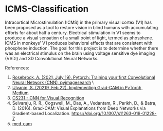 # ICMS-Classification
Intracortical Microstimulation (ICMS) in the primary visual cortex (V1) has been proposed as a tool to restore vision in blind humans with accumulating efforts for about half a century. Electrical stimulation in V1 seems to produce a visual sensation of a small point of light, termed as phosphene. ICMS in monkeys’ V1 produces behavioral effects that are consistent with phosphene induction.
The goal for this project is to determine whether there was an electrical stimulus on the brain using voltage sensitive dye imaging (VSDI) and 3D Convolutional Neural Networks.

References:
1. [Rosebrock, A. (2021, July 19). Pytorch: Training your first Convolutional Neural Network (CNN), pyimagesearch][1]  \
2. [Ulyanin, S. (20219, Feb 22). Implementing Grad-CAM in PyTorch, Medium][2] 
3. [CS231 - CNN for Visual Recognition][3]  
4. Selvaraju, R. R., Cogswell, M., Das, A., Vedantam, R., Parikh, D., & Batra, D. (2016). Grad-CAM: Visual Explanations from Deep Networks via Gradient-based Localization. https://doi.org/10.1007/s11263-019-01228-7
5. [med-cam][4]

[1]:https://pyimagesearch.com/2021/07/19/pytorch-training-your-first-convolutional-neural-network-cnn/
[2]:https://medium.com/@stepanulyanin/implementing-grad-cam-in-pytorch-ea0937c31e82
[3]:https://cs231n.github.io/neural-networks-3/#sanitycheck
[4]:https://pypi.org/project/medcam/
